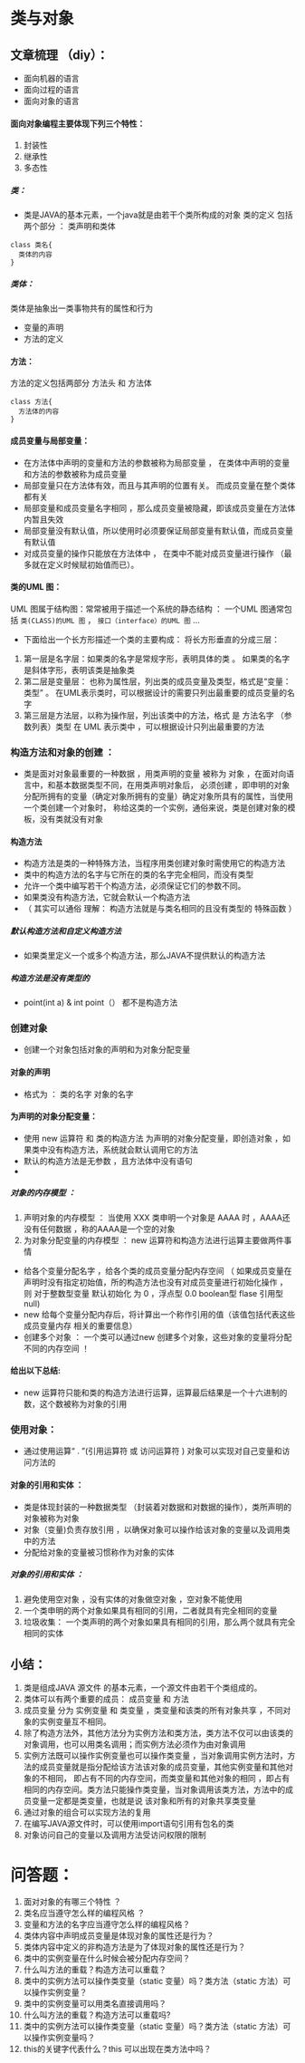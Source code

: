 # 类与对象 

## 文章梳理 （diy）：
- 面向机器的语言 
- 面向过程的语言
- 面向对象的语言

#### 面向对象编程主要体现下列三个特性：
1. 封装性
2. 继承性
3. 多态性

##### 类：
- 类是JAVA的基本元素，一个java就是由若干个类所构成的对象 
类的定义 包括两个部分 ： 类声明和类体

```
class 类名{
  类体的内容
}
```
##### 类体：
类体是抽象出一类事物共有的属性和行为
- 变量的声明
- 方法的定义

#### 方法：
方法的定义包括两部分 方法头 和 方法体
```
class 方法{
  方法体的内容
}
```

#### 成员变量与局部变量：
- 在方法体中声明的变量和方法的参数被称为局部变量 ， 在类体中声明的变量和方法的参数被称为成员变量
- 局部变量只在方法体有效，而且与其声明的位置有关。 而成员变量在整个类体都有关
- 局部变量和成员变量名字相同 ，那么成员变量被隐藏，即该成员变量在方法体内暂且失效
- 局部变量没有默认值，所以使用时必须要保证局部变量有默认值，而成员变量有默认值
- 对成员变量的操作只能放在方法体中 ， 在类中不能对成员变量进行操作 （最多就在定义时候赋初始值而已）。

#### 类的UML 图：
UML 图属于结构图：常常被用于描述一个系统的静态结构 ： 一个UML 图通常包括 `类(CLASS)的UML 图` ， `接口（interface）的UML 图` ...
- 下面给出一个长方形描述一个类的主要构成： 将长方形垂直的分成三层：
1. 第一层是名字层：如果类的名字是常规字形，表明具体的类 。 如果类的名字是斜体字形，表明该类是抽象类
2. 第二层是变量层： 也称为属性层，列出类的成员变量及类型，格式是“变量：类型” 。 在UML表示类时，可以根据设计的需要只列出最重要的成员变量的名字
3. 第三层是方法层，以称为操作层，列出该类中的方法，格式 是 方法名字 （参数列表）类型 在 UML 表示类中 ，可以根据设计只列出最重要的方法

### 构造方法和对象的创建 ：
- 类是面对对象最重要的一种数据 ，用类声明的变量 被称为 对象 ，在面对向语言中，和基本数据类型不同，在用类声明对象后，
必须创建 ，即申明的对象分配所拥有的变量（确定对象所拥有的变量）确定对象所具有的属性，当使用一个类创建一个对象时，
称给这类的一个实例，通俗来说，类是创建对象的模板，没有类就没有对象

#### 构造方法
- 构造方法是类的一种特殊方法，当程序用类创建对象时需使用它的构造方法
- 类中的构造方法的名字与它所在的类的名字完全相同，而没有类型
- 允许一个类中编写若干个构造方法，必须保证它们的参数不同。
- 如果类没有构造方法，它就会默认一个构造方法
- （ 其实可以通俗 理解： 构造方法就是与类名相同的且没有类型的 特殊函数 ）

##### 默认构造方法和自定义构造方法
-  如果类里定义一个或多个构造方法，那么JAVA不提供默认的构造方法
##### 构造方法是没有类型的 
- point(int a) & int point（） 都不是构造方法

### 创建对象 
- 创建一个对象包括对象的声明和为对象分配变量 

#### 对象的声明
- 格式为 ： 类的名字 对象的名字

#### 为声明的对象分配变量：
-  使用 new 运算符 和 类的构造方法 为声明的对象分配变量，即创造对象 ，如果类中没有构造方法，系统就会默认调用它的方法
-  默认的构造方法是无参数 ，且方法体中没有语句
-  
#####  对象的内存模型 ：
1. 声明对象的内存模型 ： 当使用 XXX 类申明一个对象是 AAAA 时 ，AAAA还没有任何数据 ，称的AAAA是一个空的对象
2. 为对象分配变量的内存模型 ： 
 new 运算符和构造方法进行运算主要做两件事情
 - 给各个变量分配名字 ，给各个类的成员变量分配内存空间 
 （ 如果成员变量在声明时没有指定初始值，所的构造方法也没有对成员变量进行初始化操作 ， 则 对于整数型变量 默认初始化 为 0 ，浮点型 0.0 boolean型  flase 引用型 null)
 - new 给每个变量分配内存后，将计算出一个称作引用的值（该值包括代表这些成员变量内存  相关的重要信息）
- 创建多个对象 ： 一个类可以通过new 创建多个对象，这些对象的变量将分配不同的内存空间 ！

#### 给出以下总结:
- new 运算符只能和类的构造方法进行运算，运算最后结果是一个十六进制的数，这个数被称为对象的引用


### 使用对象：
- 通过使用运算“ . ”(引用运算符 或 访问运算符 ) 对象可以实现对自己变量和访问方法的 

#### 对象的引用和实体 ：
- 类是体现封装的一种数据类型 （封装着对数据和对数据的操作），类所声明的对象被称为对象
- 对象（变量)负责存放引用 ，以确保对象可以操作给该对象的变量以及调用类中的方法
- 分配给对象的变量被习惯称作为对象的实体
##### 对象的引用和实体 ： 
1. 避免使用空对象 ，没有实体的对象做空对象 ，空对象不能使用
2. 一个类申明的两个对象如果具有相同的引用，二者就具有完全相同的变量
3. 垃圾收集： 一个类声明的两个对象如果具有相同的引用，那么两个就具有完全相同的实体



## 小结：

1. 类是组成JAVA 源文件 的基本元素，一个源文件由若干个类组成的。
2. 类体可以有两个重要的成员：  成员变量 和 方法
3. 成员变量 分为 实例变量 和 类变量 ，类变量和该类的所有对象共享 ，不同对象的实例变量互不相同。
4. 除了构造方法外，其他方法分为实例方法和类方法，类方法不仅可以由该类的对象调用，也可以用类名调用；而实例方法必须作为由对象调用
5. 实例方法既可以操作实例变量也可以操作类变量 ，当对象调用实例方法时，方法的成员变量就是指分配给该方法该对象的成员变量，其他实例变量和其他对象的不相同，
即占有不同的内存空间，而类变量和其他对象的相同 ，即占有相同的内存空间。类方法只能操作类变量，当对象调用该类方法，方法中的成员变量一定都是类变量，也就是说
该对象和所有的对象共享类变量
6. 通过对象的组合可以实现方法的复用
7. 在编写JAVA源文件时，可以使用import语句引用有包名的类
8. 对象访问自己的变量以及调用方法受访问权限的限制


 #  问答题：
 
 1. 面对对象的有哪三个特性 ？
 2. 类名应当遵守怎么样的编程风格 ？
 3. 变量和方法的名字应当遵守怎么样的编程风格？
 4. 类体内容中声明成员变量是体现对象的属性还是行为？
 5. 类体内容中定义的非构造方法是为了体现对象的属性还是行为？
 6. 类中的实例变量在什么时候会被分配内存空间？
 7. 什么叫方法的重载？构造方法可以重载？
 8. 类中的实例方法可以操作类变量（static 变量）吗？类方法（static 方法）可以操作实例变量？
 9. 类中的实例变量可以用类名直接调用吗？
 10. 什么叫方法的重载？构造方法可以重载吗?
 11. 类中的实例方法可以操作类变量（static 变量）吗？类方法（static 方法）可以操作实例变量吗？
 12. this的关键字代表什么？this 可以出现在类方法中吗？
 
